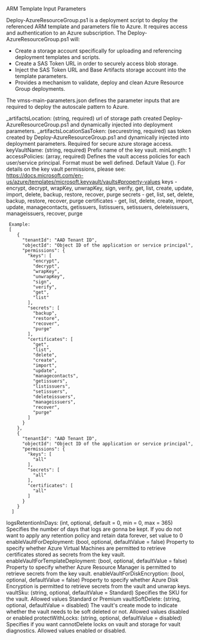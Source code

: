 ARM Template Input Parameters 

Deploy-AzureResourceGroup.ps1 is a deployment script to deploy the referenced ARM template and parameters file to Azure.  It requires access and authentication to an Azure subscription.  The Deploy-AzureResourceGroup.ps1 will:

- Create a storage account specifically for uploading and referencing deployment templates and scripts.
- Create a SAS Token URL in order to securely access blob storage.
- Inject the SAS Token URL and Base Artifacts storage account into the template parameters.
- Provides a mechanism to validate, deploy and clean Azure Resource Group deployments.
  
The vmss-main-parameters.json defines the parameter inputs that are required to deploy the autoscale pattern to Azure.

_artifactsLocation:	(string, required) url of storage path created Deploy-AzureResourceGroup.ps1 and dynamically injected into deployment parameters.
_artifactsLocationSasToken:	(securestring, required) sas token created by Deploy-AzureResourceGroup.ps1 and dynamically injected into deployment parameters.  Required for secure azure storage access.
keyVaultName:	(string, required) Prefix name of the key vault.  minLength: 1
accessPolicies:	(array, required) Defines the vault access policies for each user/service principal.  Format must be well defined.  Default Value {}.  For details on the key vault permissions, please see: https://docs.microsoft.com/en-us/azure/templates/microsoft.keyvault/vaults#property-values 
     keys - encrypt, decrypt, wrapKey, unwrapKey, sign, verify, get, list, create, update, import, delete, backup, restore, recover, purge
	 secrets - get, list, set, delete, backup, restore, recover, purge
	 certificates - get, list, delete, create, import, update, managecontacts, getissuers, listissuers, setissuers, deleteissuers, manageissuers, recover, purge
	 
	 Example:
	 [
        {
          "tenantId": "AAD Tenant ID",
          "objectId": "Object ID of the application or service principal",
          "permissions": {
            "keys": [
              "encrypt",
              "decrypt",
              "wrapKey",
              "unwrapKey",
              "sign",
              "verify",
              "get",
              "list"
            ],
            "secrets": [
              "backup",
              "restore",
              "recover",
              "purge"
            ],
            "certificates": [
              "get",
              "list",
              "delete",
              "create",
              "import",
              "update",
              "managecontacts",
              "getissuers",
              "listissuers",
              "setissuers",
              "deleteissuers",
              "manageissuers",
              "recover",
              "purge"
            ]
          }
        },
        {
          "tenantId": "AAD Tenant ID",
          "objectId": "Object ID of the application or service principal",
          "permissions": {
            "keys": [
              "all"
            ],
            "secrets": [
              "all"
            ],
            "certificates": [
              "all"
            ]
          }
        }
      ]

logsRetentionInDays:	(int, optional, default = 0, min = 0, max = 365)  Specifies the number of days that logs are gonna be kept. If you do not want to apply any retention policy and retain data forever, set value to 0
enableVaultForDeployment:	(bool, optional, defaultValue = false)  Property to specify whether Azure Virtual Machines are permitted to retrieve certificates stored as secrets from the key vault. 
enableVaultForTemplateDeployment:	(bool, optional, defaultValue = false)  Property to specify whether Azure Resource Manager is permitted to retrieve secrets from the key vault.
enableVaultForDiskEncryption:	(bool, optional, defaultValue = false)  Property to specify whether Azure Disk Encryption is permitted to retrieve secrets from the vault and unwrap keys.
vaultSku:	(string, optional, defaultValue = Standard)  Specifies the SKU for the vault.  Allowed values Standard or Premium
vaultSoftDelete:	(string, optional, defaultValue = disabled)  The vault's create mode to indicate whether the vault needs to be soft deleted or not. Allowed values disabled or enabled
protectWithLocks:	(string, optional, defaultValue = disabled)  Specifies if you want cannotDelete locks on vault and storage for vault diagnostics.  Allowed values enabled or disabled.
